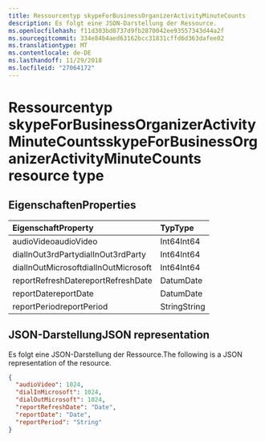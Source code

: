 ```yaml
---
title: Ressourcentyp skypeForBusinessOrganizerActivityMinuteCounts
description: Es folgt eine JSON-Darstellung der Ressource.
ms.openlocfilehash: f11d303bd8737d9fb2870042ee93557343d44a2f
ms.sourcegitcommit: 334e84b4aed63162bcc31831cffd6d363dafee02
ms.translationtype: MT
ms.contentlocale: de-DE
ms.lasthandoff: 11/29/2018
ms.locfileid: "27064172"
---
```

# <a name="skypeforbusinessorganizeractivityminutecounts-resource-type"></a><span data-ttu-id="e8f35-103">Ressourcentyp skypeForBusinessOrganizerActivityMinuteCounts</span><span class="sxs-lookup"><span data-stu-id="e8f35-103">skypeForBusinessOrganizerActivityMinuteCounts resource type</span></span>

## <a name="properties"></a><span data-ttu-id="e8f35-104">Eigenschaften</span><span class="sxs-lookup"><span data-stu-id="e8f35-104">Properties</span></span>

| <span data-ttu-id="e8f35-105">Eigenschaft</span><span class="sxs-lookup"><span data-stu-id="e8f35-105">Property</span></span>           | <span data-ttu-id="e8f35-106">Typ</span><span class="sxs-lookup"><span data-stu-id="e8f35-106">Type</span></span>   |
| :----------------- | :----- |
| <span data-ttu-id="e8f35-107">audioVideo</span><span class="sxs-lookup"><span data-stu-id="e8f35-107">audioVideo</span></span>         | <span data-ttu-id="e8f35-108">Int64</span><span class="sxs-lookup"><span data-stu-id="e8f35-108">Int64</span></span>  |
| <span data-ttu-id="e8f35-109">dialInOut3rdParty</span><span class="sxs-lookup"><span data-stu-id="e8f35-109">dialInOut3rdParty</span></span>  | <span data-ttu-id="e8f35-110">Int64</span><span class="sxs-lookup"><span data-stu-id="e8f35-110">Int64</span></span>  |
| <span data-ttu-id="e8f35-111">dialInOutMicrosoft</span><span class="sxs-lookup"><span data-stu-id="e8f35-111">dialInOutMicrosoft</span></span> | <span data-ttu-id="e8f35-112">Int64</span><span class="sxs-lookup"><span data-stu-id="e8f35-112">Int64</span></span>  |
| <span data-ttu-id="e8f35-113">reportRefreshDate</span><span class="sxs-lookup"><span data-stu-id="e8f35-113">reportRefreshDate</span></span>  | <span data-ttu-id="e8f35-114">Datum</span><span class="sxs-lookup"><span data-stu-id="e8f35-114">Date</span></span>   |
| <span data-ttu-id="e8f35-115">reportDate</span><span class="sxs-lookup"><span data-stu-id="e8f35-115">reportDate</span></span>         | <span data-ttu-id="e8f35-116">Datum</span><span class="sxs-lookup"><span data-stu-id="e8f35-116">Date</span></span>   |
| <span data-ttu-id="e8f35-117">reportPeriod</span><span class="sxs-lookup"><span data-stu-id="e8f35-117">reportPeriod</span></span>       | <span data-ttu-id="e8f35-118">String</span><span class="sxs-lookup"><span data-stu-id="e8f35-118">String</span></span> |

## <a name="json-representation"></a><span data-ttu-id="e8f35-119">JSON-Darstellung</span><span class="sxs-lookup"><span data-stu-id="e8f35-119">JSON representation</span></span>

<span data-ttu-id="e8f35-120">Es folgt eine JSON-Darstellung der Ressource.</span><span class="sxs-lookup"><span data-stu-id="e8f35-120">The following is a JSON representation of the resource.</span></span>

<!-- {
  "blockType": "resource",
  "@odata.type": "microsoft.graph.skypeForBusinessOrganizerActivityMinuteCounts"
} -->

```json
{
  "audioVideo": 1024, 
  "dialInMicrosoft": 1024, 
  "dialOutMicrosoft": 1024, 
  "reportRefreshDate": "Date", 
  "reportDate": "Date", 
  "reportPeriod": "String"
}
```

